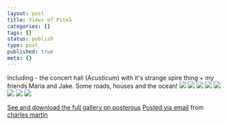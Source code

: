 ```yaml
---
layout: post
title: Views of Piteå
categories: []
tags: []
status: publish
type: post
published: true
meta: {}
---
```




Including - the concert hall (Acusticum) with it's strange spire thing + my friends Maria and Jake. Some roads, houses and the ocean!
[![](http://posterous.com/getfile/files.posterous.com/charlesmartin/RFvnWlvewPp0n90Ji4tYFO9GNeSdvaw9UdO3vWGOaCyJRjEXGr7x7hKZl5I5/acusticum.jpeg.scaled.500.jpg)](http://posterous.com/getfile/files.posterous.com/charlesmartin/MisY7zrvMuIyAnIefwXtQbLEpUwBXhUnmxAzL4U9qph0Oiwp2bNaCFUNJu6w/acusticum.jpeg.scaled.1000.jpg) 
[![](http://posterous.com/getfile/files.posterous.com/charlesmartin/n0nmlKtj5tkkBs0ZmE84U8Vvy4xAqksEOLDXMCmPltoLRfUnepLJ0YWPlvl4/IMG_5046.jpeg.scaled.500.jpg)](http://posterous.com/getfile/files.posterous.com/charlesmartin/nikGbObEDuNVllHl4Ul0cF0uWsCpChIj1WIkzxwNo1oABS4gKKJZRV6nGx0q/IMG_5046.jpeg.scaled.1000.jpg) 
[![](http://posterous.com/getfile/files.posterous.com/charlesmartin/VoWSfT2GCn2DILZnxD6dvvmFQe7kVMUdOQz7ChOunNyBFHqScvQAa1Jzx688/IMG_5070.jpeg.scaled.500.jpg)](http://posterous.com/getfile/files.posterous.com/charlesmartin/Z5oPXruF7FxTdi4ujFbrAxQqKUtWIYEdJevP54BxNt7cFtHdyWF68PmKEVYk/IMG_5070.jpeg.scaled.1000.jpg) 
[![](http://posterous.com/getfile/files.posterous.com/charlesmartin/RYQ3yeAO0yQBgVFILsC61nisCtHPIghswxLG0YzJAgzugKOj1EsVXRgnFuqC/IMG_5071.jpeg.scaled.500.jpg)](http://posterous.com/getfile/files.posterous.com/charlesmartin/hGHQcQoA27s8GLtd0inxAWZjtAv2eOO9i9RIJPZtSUUGEOKcTjpZfNp5bUDz/IMG_5071.jpeg.scaled.1000.jpg) 
[![](http://posterous.com/getfile/files.posterous.com/charlesmartin/ahg2e7fu455ySJfOcCAZ3tR9rWx4KJSOm0NP5BSrRG6Faw80SGUZMMfXKZpy/IMG_5075.jpeg.scaled.500.jpg)](http://posterous.com/getfile/files.posterous.com/charlesmartin/qnWjSaKFOBxElA33PmmZZ8YAdlGZ1tolpY7F5i2HX22cTn5kzYIDfQ3yt8EW/IMG_5075.jpeg.scaled.1000.jpg) 
[![](http://posterous.com/getfile/files.posterous.com/charlesmartin/pOaGFT9u1jmlMK1irQYs7CvVJ3Jn9suGFUl5HyMwJsTDF2OkOG2RkIOXZUa9/IMG_5077.jpeg.scaled.500.jpg)](http://posterous.com/getfile/files.posterous.com/charlesmartin/PvoJ8QdR8vzLjMwicaGOa4bka6i2wcO0kT6oSUbWkvdeEXiBnb1ZoFz3cujB/IMG_5077.jpeg.scaled.1000.jpg) 
[![](http://posterous.com/getfile/files.posterous.com/charlesmartin/ohjR5lr9A5gwQrnzbhgv2YGn9meWeLiyVuuKBA8cHLLuykMAUgj2FYNxV3UV/IMG_5081.jpeg.scaled.500.jpg)](http://posterous.com/getfile/files.posterous.com/charlesmartin/4kUhOmRphhvb7s1h9JQhNR3pi6YCY64cmPdsgSWHrDFzdUXVDdVxUkjMuEgR/IMG_5081.jpeg.scaled.1000.jpg) 
[![](http://posterous.com/getfile/files.posterous.com/charlesmartin/kVFaNIEGHwKC5kgMM8PHMVKJj308AyRtRgYAA0Wb5PeJZse3pjdnGxtPja7b/IMG_5086.jpeg.scaled.500.jpg)](http://posterous.com/getfile/files.posterous.com/charlesmartin/xVUv1vdnNlJfSLUAFILhU0bDnrivp8nz3m19mKW6yyI5NMUMeUEN3fDNNM4q/IMG_5086.jpeg.scaled.1000.jpg)

[See and download the full gallery on posterous](http://charlesmartin.posterous.com/views-of-pitea) 
[Posted via email](http://posterous.com)  from 
[charles martin](http://charlesmartin.posterous.com/views-of-pitea)
